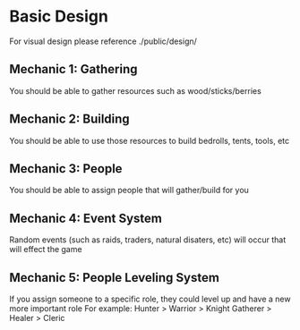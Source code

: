 # Basic Design

For visual design please reference ./public/design/

## Mechanic 1: Gathering
You should be able to gather resources such as wood/sticks/berries

## Mechanic 2: Building
You should be able to use those resources to build bedrolls, tents, tools, etc

## Mechanic 3: People
You should be able to assign people that will gather/build for you

## Mechanic 4: Event System
Random events (such as raids, traders, natural disaters, etc) will occur that will effect the game

## Mechanic 5: People Leveling System
If you assign someone to a specific role, they could level up and have a new more important role
  For example:
    Hunter > Warrior > Knight
    Gatherer > Healer > Cleric

